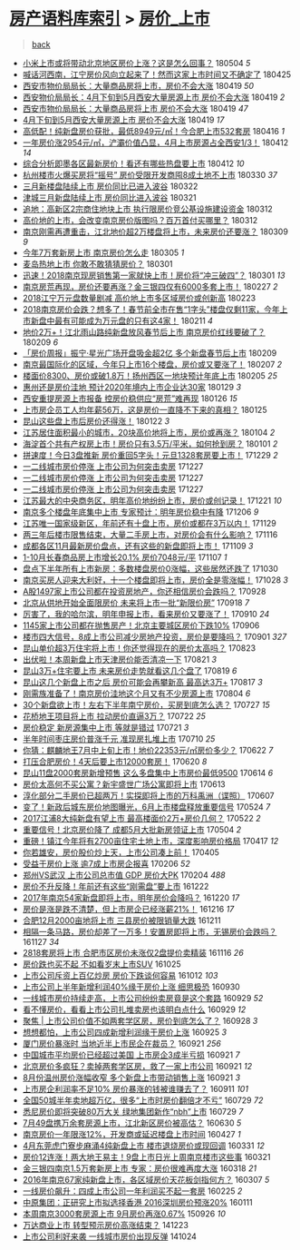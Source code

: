 [房产语料库索引](../../README.md)  > [房价_上市](房价_上市.md)
====
> [back](../README.md)

- [小米上市或将带动北京地区房价上涨？这是怎么回事？](http://jkwz.applinzi.com/ittc/7099252349703029771.html#%E5%B0%8F%E7%B1%B3%E4%B8%8A%E5%B8%82%E6%88%96%E5%B0%86%E5%B8%A6%E5%8A%A8%E5%8C%97%E4%BA%AC%E5%9C%B0%E5%8C%BA%E6%88%BF%E4%BB%B7%E4%B8%8A%E6%B6%A8%EF%BC%9F%E8%BF%99%E6%98%AF%E6%80%8E%E4%B9%88%E5%9B%9E%E4%BA%8B%EF%BC%9F) 180504 *5* 
- [喊话河西南，江宁房价风向立起来了！然而这家上市时间又不确定了](http://jkwz.applinzi.com/ittc/7095824580189094922.html#%E5%96%8A%E8%AF%9D%E6%B2%B3%E8%A5%BF%E5%8D%97%EF%BC%8C%E6%B1%9F%E5%AE%81%E6%88%BF%E4%BB%B7%E9%A3%8E%E5%90%91%E7%AB%8B%E8%B5%B7%E6%9D%A5%E4%BA%86%EF%BC%81%E7%84%B6%E8%80%8C%E8%BF%99%E5%AE%B6%E4%B8%8A%E5%B8%82%E6%97%B6%E9%97%B4%E5%8F%88%E4%B8%8D%E7%A1%AE%E5%AE%9A%E4%BA%86) 180425  
- [西安市物价局局长：大量商品房将上市，房价不会大涨](http://jkwz.applinzi.com/ittc/7093714746543178769.html#%E8%A5%BF%E5%AE%89%E5%B8%82%E7%89%A9%E4%BB%B7%E5%B1%80%E5%B1%80%E9%95%BF%EF%BC%9A%E5%A4%A7%E9%87%8F%E5%95%86%E5%93%81%E6%88%BF%E5%B0%86%E4%B8%8A%E5%B8%82%EF%BC%8C%E6%88%BF%E4%BB%B7%E4%B8%8D%E4%BC%9A%E5%A4%A7%E6%B6%A8) 180419 *50* 
- [西安物价局局长：4月下旬到5月西安大量房源上市 房价不会大涨](http://jkwz.applinzi.com/ittc/7093612383325127696.html#%E8%A5%BF%E5%AE%89%E7%89%A9%E4%BB%B7%E5%B1%80%E5%B1%80%E9%95%BF%EF%BC%9A4%E6%9C%88%E4%B8%8B%E6%97%AC%E5%88%B05%E6%9C%88%E8%A5%BF%E5%AE%89%E5%A4%A7%E9%87%8F%E6%88%BF%E6%BA%90%E4%B8%8A%E5%B8%82+%E6%88%BF%E4%BB%B7%E4%B8%8D%E4%BC%9A%E5%A4%A7%E6%B6%A8) 180419 *2* 
- [西安市物价局局长：大量商品房将上市 房价不会大涨](http://jkwz.applinzi.com/ittc/7093589482286875658.html#%E8%A5%BF%E5%AE%89%E5%B8%82%E7%89%A9%E4%BB%B7%E5%B1%80%E5%B1%80%E9%95%BF%EF%BC%9A%E5%A4%A7%E9%87%8F%E5%95%86%E5%93%81%E6%88%BF%E5%B0%86%E4%B8%8A%E5%B8%82+%E6%88%BF%E4%BB%B7%E4%B8%8D%E4%BC%9A%E5%A4%A7%E6%B6%A8) 180419 *47* 
- [4月下旬到5月西安大量房源上市 房价不会大涨](http://jkwz.applinzi.com/ittc/7093552263094338576.html#4%E6%9C%88%E4%B8%8B%E6%97%AC%E5%88%B05%E6%9C%88%E8%A5%BF%E5%AE%89%E5%A4%A7%E9%87%8F%E6%88%BF%E6%BA%90%E4%B8%8A%E5%B8%82+%E6%88%BF%E4%BB%B7%E4%B8%8D%E4%BC%9A%E5%A4%A7%E6%B6%A8) 180419 *17* 
- [高低配！纯新盘房价获批，最低8949元/㎡！今合肥上市532套房](http://jkwz.applinzi.com/ittc/7092717211372487687.html#%E9%AB%98%E4%BD%8E%E9%85%8D%EF%BC%81%E7%BA%AF%E6%96%B0%E7%9B%98%E6%88%BF%E4%BB%B7%E8%8E%B7%E6%89%B9%EF%BC%8C%E6%9C%80%E4%BD%8E8949%E5%85%83%2F%E3%8E%A1%EF%BC%81%E4%BB%8A%E5%90%88%E8%82%A5%E4%B8%8A%E5%B8%82532%E5%A5%97%E6%88%BF) 180416 *1* 
- [一年房价涨2954元/㎡，浐灞价值凸显，4月上市房源占全西安1/3！](http://jkwz.applinzi.com/ittc/7091133323051271175.html#%E4%B8%80%E5%B9%B4%E6%88%BF%E4%BB%B7%E6%B6%A82954%E5%85%83%2F%E3%8E%A1%EF%BC%8C%E6%B5%90%E7%81%9E%E4%BB%B7%E5%80%BC%E5%87%B8%E6%98%BE%EF%BC%8C4%E6%9C%88%E4%B8%8A%E5%B8%82%E6%88%BF%E6%BA%90%E5%8D%A0%E5%85%A8%E8%A5%BF%E5%AE%891%2F3%EF%BC%81) 180412 *14* 
- [综合分析即墨各区最新房价！看还有哪些热盘要上市](http://jkwz.applinzi.com/ittc/7091003359102501898.html#%E7%BB%BC%E5%90%88%E5%88%86%E6%9E%90%E5%8D%B3%E5%A2%A8%E5%90%84%E5%8C%BA%E6%9C%80%E6%96%B0%E6%88%BF%E4%BB%B7%EF%BC%81%E7%9C%8B%E8%BF%98%E6%9C%89%E5%93%AA%E4%BA%9B%E7%83%AD%E7%9B%98%E8%A6%81%E4%B8%8A%E5%B8%82) 180412 *10* 
- [杭州楼市火爆买房将“摇号” 房价受限开发商囤8成土地不上市](http://jkwz.applinzi.com/ittc/7086345370097681415.html#%E6%9D%AD%E5%B7%9E%E6%A5%BC%E5%B8%82%E7%81%AB%E7%88%86%E4%B9%B0%E6%88%BF%E5%B0%86%E2%80%9C%E6%91%87%E5%8F%B7%E2%80%9D+%E6%88%BF%E4%BB%B7%E5%8F%97%E9%99%90%E5%BC%80%E5%8F%91%E5%95%86%E5%9B%A48%E6%88%90%E5%9C%9F%E5%9C%B0%E4%B8%8D%E4%B8%8A%E5%B8%82) 180330 *37* 
- [三月新楼盘陆续上市 房价同比已进入波谷](http://jkwz.applinzi.com/ittc/7083246457484477456.html#%E4%B8%89%E6%9C%88%E6%96%B0%E6%A5%BC%E7%9B%98%E9%99%86%E7%BB%AD%E4%B8%8A%E5%B8%82+%E6%88%BF%E4%BB%B7%E5%90%8C%E6%AF%94%E5%B7%B2%E8%BF%9B%E5%85%A5%E6%B3%A2%E8%B0%B7) 180322  
- [津城三月新盘陆续上市 房价同比进入波谷](http://jkwz.applinzi.com/ittc/7082965021762257927.html#%E6%B4%A5%E5%9F%8E%E4%B8%89%E6%9C%88%E6%96%B0%E7%9B%98%E9%99%86%E7%BB%AD%E4%B8%8A%E5%B8%82+%E6%88%BF%E4%BB%B7%E5%90%8C%E6%AF%94%E8%BF%9B%E5%85%A5%E6%B3%A2%E8%B0%B7) 180321  
- [追地：高新区2宗商住地块上市 执行限房价竞公基设施建设资金](http://jkwz.applinzi.com/ittc/7079640179638010890.html#%E8%BF%BD%E5%9C%B0%EF%BC%9A%E9%AB%98%E6%96%B0%E5%8C%BA2%E5%AE%97%E5%95%86%E4%BD%8F%E5%9C%B0%E5%9D%97%E4%B8%8A%E5%B8%82+%E6%89%A7%E8%A1%8C%E9%99%90%E6%88%BF%E4%BB%B7%E7%AB%9E%E5%85%AC%E5%9F%BA%E8%AE%BE%E6%96%BD%E5%BB%BA%E8%AE%BE%E8%B5%84%E9%87%91) 180312  
- [高价地的上市，会改变南京房价版图吗？百万首付买哪里？](http://jkwz.applinzi.com/ittc/7079513801722692625.html#%E9%AB%98%E4%BB%B7%E5%9C%B0%E7%9A%84%E4%B8%8A%E5%B8%82%EF%BC%8C%E4%BC%9A%E6%94%B9%E5%8F%98%E5%8D%97%E4%BA%AC%E6%88%BF%E4%BB%B7%E7%89%88%E5%9B%BE%E5%90%97%EF%BC%9F%E7%99%BE%E4%B8%87%E9%A6%96%E4%BB%98%E4%B9%B0%E5%93%AA%E9%87%8C%EF%BC%9F) 180312  
- [南京刚需再遭重击，江北地价超2万楼盘将上市，未来房价还要涨？](http://jkwz.applinzi.com/ittc/7078404796904375302.html#%E5%8D%97%E4%BA%AC%E5%88%9A%E9%9C%80%E5%86%8D%E9%81%AD%E9%87%8D%E5%87%BB%EF%BC%8C%E6%B1%9F%E5%8C%97%E5%9C%B0%E4%BB%B7%E8%B6%852%E4%B8%87%E6%A5%BC%E7%9B%98%E5%B0%86%E4%B8%8A%E5%B8%82%EF%BC%8C%E6%9C%AA%E6%9D%A5%E6%88%BF%E4%BB%B7%E8%BF%98%E8%A6%81%E6%B6%A8%EF%BC%9F) 180309 *9* 
- [今年7万套新房上市 南京房价怎么走](http://jkwz.applinzi.com/ittc/7076934452834206730.html#%E4%BB%8A%E5%B9%B47%E4%B8%87%E5%A5%97%E6%96%B0%E6%88%BF%E4%B8%8A%E5%B8%82+%E5%8D%97%E4%BA%AC%E6%88%BF%E4%BB%B7%E6%80%8E%E4%B9%88%E8%B5%B0) 180305 *1* 
- [麦岛热地上市 你敢不敢猜猜房价？](http://jkwz.applinzi.com/ittc/7075477342111925265.html#%E9%BA%A6%E5%B2%9B%E7%83%AD%E5%9C%B0%E4%B8%8A%E5%B8%82+%E4%BD%A0%E6%95%A2%E4%B8%8D%E6%95%A2%E7%8C%9C%E7%8C%9C%E6%88%BF%E4%BB%B7%EF%BC%9F) 180301  
- [迅速！2018南京现房销售第一家就快上市！房价将“冲三破四”？](http://jkwz.applinzi.com/ittc/7075436171683693575.html#%E8%BF%85%E9%80%9F%EF%BC%812018%E5%8D%97%E4%BA%AC%E7%8E%B0%E6%88%BF%E9%94%80%E5%94%AE%E7%AC%AC%E4%B8%80%E5%AE%B6%E5%B0%B1%E5%BF%AB%E4%B8%8A%E5%B8%82%EF%BC%81%E6%88%BF%E4%BB%B7%E5%B0%86%E2%80%9C%E5%86%B2%E4%B8%89%E7%A0%B4%E5%9B%9B%E2%80%9D%EF%BC%9F) 180301 *13* 
- [南京房荒再现，房价还要再涨？金三银四仅有6000多套上市！](http://jkwz.applinzi.com/ittc/7074816740062397447.html#%E5%8D%97%E4%BA%AC%E6%88%BF%E8%8D%92%E5%86%8D%E7%8E%B0%EF%BC%8C%E6%88%BF%E4%BB%B7%E8%BF%98%E8%A6%81%E5%86%8D%E6%B6%A8%EF%BC%9F%E9%87%91%E4%B8%89%E9%93%B6%E5%9B%9B%E4%BB%85%E6%9C%896000%E5%A4%9A%E5%A5%97%E4%B8%8A%E5%B8%82%EF%BC%81) 180227 *2* 
- [2018江宁万元盘数量剧减 高价地上市多区域房价或创新高](http://jkwz.applinzi.com/ittc/7073314142792713222.html#2018%E6%B1%9F%E5%AE%81%E4%B8%87%E5%85%83%E7%9B%98%E6%95%B0%E9%87%8F%E5%89%A7%E5%87%8F+%E9%AB%98%E4%BB%B7%E5%9C%B0%E4%B8%8A%E5%B8%82%E5%A4%9A%E5%8C%BA%E5%9F%9F%E6%88%BF%E4%BB%B7%E6%88%96%E5%88%9B%E6%96%B0%E9%AB%98) 180223  
- [2018南京房价会跌？想多了！春节前全市在售“1字头”楼盘仅剩11家，今年上市新盘中最有可能成为万元盘的只有这4家！](http://jkwz.applinzi.com/ittc/7068738966990095376.html#2018%E5%8D%97%E4%BA%AC%E6%88%BF%E4%BB%B7%E4%BC%9A%E8%B7%8C%EF%BC%9F%E6%83%B3%E5%A4%9A%E4%BA%86%EF%BC%81%E6%98%A5%E8%8A%82%E5%89%8D%E5%85%A8%E5%B8%82%E5%9C%A8%E5%94%AE%E2%80%9C1%E5%AD%97%E5%A4%B4%E2%80%9D%E6%A5%BC%E7%9B%98%E4%BB%85%E5%89%A911%E5%AE%B6%EF%BC%8C%E4%BB%8A%E5%B9%B4%E4%B8%8A%E5%B8%82%E6%96%B0%E7%9B%98%E4%B8%AD%E6%9C%80%E6%9C%89%E5%8F%AF%E8%83%BD%E6%88%90%E4%B8%BA%E4%B8%87%E5%85%83%E7%9B%98%E7%9A%84%E5%8F%AA%E6%9C%89%E8%BF%994%E5%AE%B6%EF%BC%81) 180211 *4* 
- [地价2万+！江北雨山路纯新盘放风春节后上市 南京房价红线要破了？](http://jkwz.applinzi.com/ittc/7068168171515544593.html#%E5%9C%B0%E4%BB%B72%E4%B8%87%2B%EF%BC%81%E6%B1%9F%E5%8C%97%E9%9B%A8%E5%B1%B1%E8%B7%AF%E7%BA%AF%E6%96%B0%E7%9B%98%E6%94%BE%E9%A3%8E%E6%98%A5%E8%8A%82%E5%90%8E%E4%B8%8A%E5%B8%82+%E5%8D%97%E4%BA%AC%E6%88%BF%E4%BB%B7%E7%BA%A2%E7%BA%BF%E8%A6%81%E7%A0%B4%E4%BA%86%EF%BC%9F) 180209 *6* 
- [「房价周报」振宁·星光广场开盘吸金超2亿 多个新盘春节后上市](http://jkwz.applinzi.com/ittc/7068038381433259018.html#%E3%80%8C%E6%88%BF%E4%BB%B7%E5%91%A8%E6%8A%A5%E3%80%8D%E6%8C%AF%E5%AE%81%C2%B7%E6%98%9F%E5%85%89%E5%B9%BF%E5%9C%BA%E5%BC%80%E7%9B%98%E5%90%B8%E9%87%91%E8%B6%852%E4%BA%BF+%E5%A4%9A%E4%B8%AA%E6%96%B0%E7%9B%98%E6%98%A5%E8%8A%82%E5%90%8E%E4%B8%8A%E5%B8%82) 180209  
- [南京最国际化的区域，今年只上市16个楼盘，房价或又要涨了！](http://jkwz.applinzi.com/ittc/7067295629393265675.html#%E5%8D%97%E4%BA%AC%E6%9C%80%E5%9B%BD%E9%99%85%E5%8C%96%E7%9A%84%E5%8C%BA%E5%9F%9F%EF%BC%8C%E4%BB%8A%E5%B9%B4%E5%8F%AA%E4%B8%8A%E5%B8%8216%E4%B8%AA%E6%A5%BC%E7%9B%98%EF%BC%8C%E6%88%BF%E4%BB%B7%E6%88%96%E5%8F%88%E8%A6%81%E6%B6%A8%E4%BA%86%EF%BC%81) 180207 *2* 
- [楼面价8300、房价或破1.8万！扬州西区一地块预计年底上市](http://jkwz.applinzi.com/ittc/7066624864662586384.html#%E6%A5%BC%E9%9D%A2%E4%BB%B78300%E3%80%81%E6%88%BF%E4%BB%B7%E6%88%96%E7%A0%B41.8%E4%B8%87%EF%BC%81%E6%89%AC%E5%B7%9E%E8%A5%BF%E5%8C%BA%E4%B8%80%E5%9C%B0%E5%9D%97%E9%A2%84%E8%AE%A1%E5%B9%B4%E5%BA%95%E4%B8%8A%E5%B8%82) 180205 *25* 
- [惠州还是房价洼地 预计2020年境内上市企业达30家](http://jkwz.applinzi.com/ittc/7063954481840915462.html#%E6%83%A0%E5%B7%9E%E8%BF%98%E6%98%AF%E6%88%BF%E4%BB%B7%E6%B4%BC%E5%9C%B0+%E9%A2%84%E8%AE%A12020%E5%B9%B4%E5%A2%83%E5%86%85%E4%B8%8A%E5%B8%82%E4%BC%81%E4%B8%9A%E8%BE%BE30%E5%AE%B6) 180129 *3* 
- [西安重提房源上市报备 控房价稳供应“房荒”难再现](http://jkwz.applinzi.com/ittc/7062826502645613584.html#%E8%A5%BF%E5%AE%89%E9%87%8D%E6%8F%90%E6%88%BF%E6%BA%90%E4%B8%8A%E5%B8%82%E6%8A%A5%E5%A4%87+%E6%8E%A7%E6%88%BF%E4%BB%B7%E7%A8%B3%E4%BE%9B%E5%BA%94%E2%80%9C%E6%88%BF%E8%8D%92%E2%80%9D%E9%9A%BE%E5%86%8D%E7%8E%B0) 180126 *15* 
- [上市房企员工人均年薪56万，这是房价一直降不下来的真相？](http://jkwz.applinzi.com/ittc/7062581069839074321.html#%E4%B8%8A%E5%B8%82%E6%88%BF%E4%BC%81%E5%91%98%E5%B7%A5%E4%BA%BA%E5%9D%87%E5%B9%B4%E8%96%AA56%E4%B8%87%EF%BC%8C%E8%BF%99%E6%98%AF%E6%88%BF%E4%BB%B7%E4%B8%80%E7%9B%B4%E9%99%8D%E4%B8%8D%E4%B8%8B%E6%9D%A5%E7%9A%84%E7%9C%9F%E7%9B%B8%EF%BC%9F) 180125  
- [昆山这些盘上市后房价还得涨！](http://jkwz.applinzi.com/ittc/7061440629517583367.html#%E6%98%86%E5%B1%B1%E8%BF%99%E4%BA%9B%E7%9B%98%E4%B8%8A%E5%B8%82%E5%90%8E%E6%88%BF%E4%BB%B7%E8%BF%98%E5%BE%97%E6%B6%A8%EF%BC%81) 180122 *3* 
- [江苏居住面积最小的城市，20块高价地将上市，房价或再涨？](http://jkwz.applinzi.com/ittc/7054721544318616582.html#%E6%B1%9F%E8%8B%8F%E5%B1%85%E4%BD%8F%E9%9D%A2%E7%A7%AF%E6%9C%80%E5%B0%8F%E7%9A%84%E5%9F%8E%E5%B8%82%EF%BC%8C20%E5%9D%97%E9%AB%98%E4%BB%B7%E5%9C%B0%E5%B0%86%E4%B8%8A%E5%B8%82%EF%BC%8C%E6%88%BF%E4%BB%B7%E6%88%96%E5%86%8D%E6%B6%A8%EF%BC%9F) 180104 *2* 
- [海淀首个共有产权房上市！房价只有3.5万/平米，如何抢到房？](http://jkwz.applinzi.com/ittc/7053717432265344017.html#%E6%B5%B7%E6%B7%80%E9%A6%96%E4%B8%AA%E5%85%B1%E6%9C%89%E4%BA%A7%E6%9D%83%E6%88%BF%E4%B8%8A%E5%B8%82%EF%BC%81%E6%88%BF%E4%BB%B7%E5%8F%AA%E6%9C%893.5%E4%B8%87%2F%E5%B9%B3%E7%B1%B3%EF%BC%8C%E5%A6%82%E4%BD%95%E6%8A%A2%E5%88%B0%E6%88%BF%EF%BC%9F) 180101 *2* 
- [拼速度！今日3盘推新 房价重回5字头！元旦1328套房要上市！](http://jkwz.applinzi.com/ittc/7052516004570072081.html#%E6%8B%BC%E9%80%9F%E5%BA%A6%EF%BC%81%E4%BB%8A%E6%97%A53%E7%9B%98%E6%8E%A8%E6%96%B0+%E6%88%BF%E4%BB%B7%E9%87%8D%E5%9B%9E5%E5%AD%97%E5%A4%B4%EF%BC%81%E5%85%83%E6%97%A61328%E5%A5%97%E6%88%BF%E8%A6%81%E4%B8%8A%E5%B8%82%EF%BC%81) 171229 *2* 
- [一二线城市房价停涨 上市公司为何突击卖房](http://jkwz.applinzi.com/ittc/7051694287819899920.html#%E4%B8%80%E4%BA%8C%E7%BA%BF%E5%9F%8E%E5%B8%82%E6%88%BF%E4%BB%B7%E5%81%9C%E6%B6%A8+%E4%B8%8A%E5%B8%82%E5%85%AC%E5%8F%B8%E4%B8%BA%E4%BD%95%E7%AA%81%E5%87%BB%E5%8D%96%E6%88%BF) 171227  
- [一二线城市房价停涨 上市公司为何突击卖房](http://jkwz.applinzi.com/ittc/7051687100884206608.html#%E4%B8%80%E4%BA%8C%E7%BA%BF%E5%9F%8E%E5%B8%82%E6%88%BF%E4%BB%B7%E5%81%9C%E6%B6%A8+%E4%B8%8A%E5%B8%82%E5%85%AC%E5%8F%B8%E4%B8%BA%E4%BD%95%E7%AA%81%E5%87%BB%E5%8D%96%E6%88%BF) 171227  
- [一二线城市房价停涨 上市公司为何突击卖房](http://jkwz.applinzi.com/ittc/7051664157072426000.html#%E4%B8%80%E4%BA%8C%E7%BA%BF%E5%9F%8E%E5%B8%82%E6%88%BF%E4%BB%B7%E5%81%9C%E6%B6%A8+%E4%B8%8A%E5%B8%82%E5%85%AC%E5%8F%B8%E4%B8%BA%E4%BD%95%E7%AA%81%E5%87%BB%E5%8D%96%E6%88%BF) 171227  
- [江苏最大的中央商务区，明年高价地纷纷上市，房价或创记录！](http://jkwz.applinzi.com/ittc/7049550089285010448.html#%E6%B1%9F%E8%8B%8F%E6%9C%80%E5%A4%A7%E7%9A%84%E4%B8%AD%E5%A4%AE%E5%95%86%E5%8A%A1%E5%8C%BA%EF%BC%8C%E6%98%8E%E5%B9%B4%E9%AB%98%E4%BB%B7%E5%9C%B0%E7%BA%B7%E7%BA%B7%E4%B8%8A%E5%B8%82%EF%BC%8C%E6%88%BF%E4%BB%B7%E6%88%96%E5%88%9B%E8%AE%B0%E5%BD%95%EF%BC%81) 171221 *10* 
- [南京多个楼盘年底集中上市 专家预计：明年房价稳中有降](http://jkwz.applinzi.com/ittc/7044000136613594128.html#%E5%8D%97%E4%BA%AC%E5%A4%9A%E4%B8%AA%E6%A5%BC%E7%9B%98%E5%B9%B4%E5%BA%95%E9%9B%86%E4%B8%AD%E4%B8%8A%E5%B8%82+%E4%B8%93%E5%AE%B6%E9%A2%84%E8%AE%A1%EF%BC%9A%E6%98%8E%E5%B9%B4%E6%88%BF%E4%BB%B7%E7%A8%B3%E4%B8%AD%E6%9C%89%E9%99%8D) 171206 *9* 
- [江苏唯一国家级新区，年前还有十盘上市，房价或都在3万以内！](http://jkwz.applinzi.com/ittc/7041321447438418961.html#%E6%B1%9F%E8%8B%8F%E5%94%AF%E4%B8%80%E5%9B%BD%E5%AE%B6%E7%BA%A7%E6%96%B0%E5%8C%BA%EF%BC%8C%E5%B9%B4%E5%89%8D%E8%BF%98%E6%9C%89%E5%8D%81%E7%9B%98%E4%B8%8A%E5%B8%82%EF%BC%8C%E6%88%BF%E4%BB%B7%E6%88%96%E9%83%BD%E5%9C%A83%E4%B8%87%E4%BB%A5%E5%86%85%EF%BC%81) 171129  
- [两三年后楼市限售结束，大量二手房上市，对房价会有什么影响？](http://jkwz.applinzi.com/ittc/7036619326583473168.html#%E4%B8%A4%E4%B8%89%E5%B9%B4%E5%90%8E%E6%A5%BC%E5%B8%82%E9%99%90%E5%94%AE%E7%BB%93%E6%9D%9F%EF%BC%8C%E5%A4%A7%E9%87%8F%E4%BA%8C%E6%89%8B%E6%88%BF%E4%B8%8A%E5%B8%82%EF%BC%8C%E5%AF%B9%E6%88%BF%E4%BB%B7%E4%BC%9A%E6%9C%89%E4%BB%80%E4%B9%88%E5%BD%B1%E5%93%8D%EF%BC%9F) 171116  
- [成都各区11月最新房价盘点，还有这些的新盘即将上市！](http://jkwz.applinzi.com/ittc/7033957381782897680.html#%E6%88%90%E9%83%BD%E5%90%84%E5%8C%BA11%E6%9C%88%E6%9C%80%E6%96%B0%E6%88%BF%E4%BB%B7%E7%9B%98%E7%82%B9%EF%BC%8C%E8%BF%98%E6%9C%89%E8%BF%99%E4%BA%9B%E7%9A%84%E6%96%B0%E7%9B%98%E5%8D%B3%E5%B0%86%E4%B8%8A%E5%B8%82%EF%BC%81) 171109 *3* 
- [1-10月长春商品房上市增长20.1% 房价7048元/平](http://jkwz.applinzi.com/ittc/7033158824146502672.html#1-10%E6%9C%88%E9%95%BF%E6%98%A5%E5%95%86%E5%93%81%E6%88%BF%E4%B8%8A%E5%B8%82%E5%A2%9E%E9%95%BF20.1%25+%E6%88%BF%E4%BB%B77048%E5%85%83%2F%E5%B9%B3) 171107 *1* 
- [盘点下半年所有上市新房：多数楼盘房价0涨幅，这些居然还跌了](http://jkwz.applinzi.com/ittc/7030199088249832465.html#%E7%9B%98%E7%82%B9%E4%B8%8B%E5%8D%8A%E5%B9%B4%E6%89%80%E6%9C%89%E4%B8%8A%E5%B8%82%E6%96%B0%E6%88%BF%EF%BC%9A%E5%A4%9A%E6%95%B0%E6%A5%BC%E7%9B%98%E6%88%BF%E4%BB%B70%E6%B6%A8%E5%B9%85%EF%BC%8C%E8%BF%99%E4%BA%9B%E5%B1%85%E7%84%B6%E8%BF%98%E8%B7%8C%E4%BA%86) 171030  
- [南京买房人迎来大利好，十一个楼盘即将上市，房价全是零涨幅！](http://jkwz.applinzi.com/ittc/7029179431921386513.html#%E5%8D%97%E4%BA%AC%E4%B9%B0%E6%88%BF%E4%BA%BA%E8%BF%8E%E6%9D%A5%E5%A4%A7%E5%88%A9%E5%A5%BD%EF%BC%8C%E5%8D%81%E4%B8%80%E4%B8%AA%E6%A5%BC%E7%9B%98%E5%8D%B3%E5%B0%86%E4%B8%8A%E5%B8%82%EF%BC%8C%E6%88%BF%E4%BB%B7%E5%85%A8%E6%98%AF%E9%9B%B6%E6%B6%A8%E5%B9%85%EF%BC%81) 171028 *3* 
- [A股1497家上市公司都在投资房地产，你还相信房价会跌吗？](http://jkwz.applinzi.com/ittc/7018437929188459536.html#A%E8%82%A11497%E5%AE%B6%E4%B8%8A%E5%B8%82%E5%85%AC%E5%8F%B8%E9%83%BD%E5%9C%A8%E6%8A%95%E8%B5%84%E6%88%BF%E5%9C%B0%E4%BA%A7%EF%BC%8C%E4%BD%A0%E8%BF%98%E7%9B%B8%E4%BF%A1%E6%88%BF%E4%BB%B7%E4%BC%9A%E8%B7%8C%E5%90%97%EF%BC%9F) 170928  
- [北京从供地开始全面限房价 未来将上市一批“新限价房”](http://jkwz.applinzi.com/ittc/7014704561053500433.html#%E5%8C%97%E4%BA%AC%E4%BB%8E%E4%BE%9B%E5%9C%B0%E5%BC%80%E5%A7%8B%E5%85%A8%E9%9D%A2%E9%99%90%E6%88%BF%E4%BB%B7+%E6%9C%AA%E6%9D%A5%E5%B0%86%E4%B8%8A%E5%B8%82%E4%B8%80%E6%89%B9%E2%80%9C%E6%96%B0%E9%99%90%E4%BB%B7%E6%88%BF%E2%80%9D) 170918 *7* 
- [厉害了，我的哈尔滨，明年申报上市，看来房价又要涨了！](http://jkwz.applinzi.com/ittc/7011812564298892305.html#%E5%8E%89%E5%AE%B3%E4%BA%86%EF%BC%8C%E6%88%91%E7%9A%84%E5%93%88%E5%B0%94%E6%BB%A8%EF%BC%8C%E6%98%8E%E5%B9%B4%E7%94%B3%E6%8A%A5%E4%B8%8A%E5%B8%82%EF%BC%8C%E7%9C%8B%E6%9D%A5%E6%88%BF%E4%BB%B7%E5%8F%88%E8%A6%81%E6%B6%A8%E4%BA%86%EF%BC%81) 170910 *24* 
- [1145家上市公司都在抛售房产！北京主要城区房价下跌10%](http://jkwz.applinzi.com/ittc/7010130718678844432.html#1145%E5%AE%B6%E4%B8%8A%E5%B8%82%E5%85%AC%E5%8F%B8%E9%83%BD%E5%9C%A8%E6%8A%9B%E5%94%AE%E6%88%BF%E4%BA%A7%EF%BC%81%E5%8C%97%E4%BA%AC%E4%B8%BB%E8%A6%81%E5%9F%8E%E5%8C%BA%E6%88%BF%E4%BB%B7%E4%B8%8B%E8%B7%8C10%25) 170906  
- [楼市四大信号，8成上市公司减少房地产投资，房价是要降吗？](http://jkwz.applinzi.com/ittc/7008394269059187728.html#%E6%A5%BC%E5%B8%82%E5%9B%9B%E5%A4%A7%E4%BF%A1%E5%8F%B7%EF%BC%8C8%E6%88%90%E4%B8%8A%E5%B8%82%E5%85%AC%E5%8F%B8%E5%87%8F%E5%B0%91%E6%88%BF%E5%9C%B0%E4%BA%A7%E6%8A%95%E8%B5%84%EF%BC%8C%E6%88%BF%E4%BB%B7%E6%98%AF%E8%A6%81%E9%99%8D%E5%90%97%EF%BC%9F) 170901 *327* 
- [昆山单价超3万住宅将上市！你还觉得现在的房价太高吗？](http://jkwz.applinzi.com/ittc/7005130442993566736.html#%E6%98%86%E5%B1%B1%E5%8D%95%E4%BB%B7%E8%B6%853%E4%B8%87%E4%BD%8F%E5%AE%85%E5%B0%86%E4%B8%8A%E5%B8%82%EF%BC%81%E4%BD%A0%E8%BF%98%E8%A7%89%E5%BE%97%E7%8E%B0%E5%9C%A8%E7%9A%84%E6%88%BF%E4%BB%B7%E5%A4%AA%E9%AB%98%E5%90%97%EF%BC%9F) 170823  
- [出伏啦！本周新盘上市天津房价能否清凉一下](http://jkwz.applinzi.com/ittc/7004185326090978321.html#%E5%87%BA%E4%BC%8F%E5%95%A6%EF%BC%81%E6%9C%AC%E5%91%A8%E6%96%B0%E7%9B%98%E4%B8%8A%E5%B8%82%E5%A4%A9%E6%B4%A5%E6%88%BF%E4%BB%B7%E8%83%BD%E5%90%A6%E6%B8%85%E5%87%89%E4%B8%80%E4%B8%8B) 170821 *3* 
- [昆山3万+住宅要上市 未来房价走势就看这几个盘了](http://jkwz.applinzi.com/ittc/7003406901935866896.html#%E6%98%86%E5%B1%B13%E4%B8%87%2B%E4%BD%8F%E5%AE%85%E8%A6%81%E4%B8%8A%E5%B8%82+%E6%9C%AA%E6%9D%A5%E6%88%BF%E4%BB%B7%E8%B5%B0%E5%8A%BF%E5%B0%B1%E7%9C%8B%E8%BF%99%E5%87%A0%E4%B8%AA%E7%9B%98%E4%BA%86) 170819 *6* 
- [昆山这几个新盘上市之后 房价可能会再攀新高 最高达3万+](http://jkwz.applinzi.com/ittc/7002062468887872529.html#%E6%98%86%E5%B1%B1%E8%BF%99%E5%87%A0%E4%B8%AA%E6%96%B0%E7%9B%98%E4%B8%8A%E5%B8%82%E4%B9%8B%E5%90%8E+%E6%88%BF%E4%BB%B7%E5%8F%AF%E8%83%BD%E4%BC%9A%E5%86%8D%E6%94%80%E6%96%B0%E9%AB%98+%E6%9C%80%E9%AB%98%E8%BE%BE3%E4%B8%87%2B) 170817 *3* 
- [刚需族准备了！南京房价洼地这个月又有不少房源上市](http://jkwz.applinzi.com/ittc/6998019891549176848.html#%E5%88%9A%E9%9C%80%E6%97%8F%E5%87%86%E5%A4%87%E4%BA%86%EF%BC%81%E5%8D%97%E4%BA%AC%E6%88%BF%E4%BB%B7%E6%B4%BC%E5%9C%B0%E8%BF%99%E4%B8%AA%E6%9C%88%E5%8F%88%E6%9C%89%E4%B8%8D%E5%B0%91%E6%88%BF%E6%BA%90%E4%B8%8A%E5%B8%82) 170804 *6* 
- [30个新盘欲上市！左右下半年南宁房价，买房到底怎么选？](http://jkwz.applinzi.com/ittc/6994932805250057233.html#30%E4%B8%AA%E6%96%B0%E7%9B%98%E6%AC%B2%E4%B8%8A%E5%B8%82%EF%BC%81%E5%B7%A6%E5%8F%B3%E4%B8%8B%E5%8D%8A%E5%B9%B4%E5%8D%97%E5%AE%81%E6%88%BF%E4%BB%B7%EF%BC%8C%E4%B9%B0%E6%88%BF%E5%88%B0%E5%BA%95%E6%80%8E%E4%B9%88%E9%80%89%EF%BC%9F) 170727 *15* 
- [花桥地王项目将上市 拉动房价直逼3万？](http://jkwz.applinzi.com/ittc/6993243750888113168.html#%E8%8A%B1%E6%A1%A5%E5%9C%B0%E7%8E%8B%E9%A1%B9%E7%9B%AE%E5%B0%86%E4%B8%8A%E5%B8%82+%E6%8B%89%E5%8A%A8%E6%88%BF%E4%BB%B7%E7%9B%B4%E9%80%BC3%E4%B8%87%EF%BC%9F) 170722 *25* 
- [房价稳定 新房源集中上市 等就是错过](http://jkwz.applinzi.com/ittc/6992664636548449297.html#%E6%88%BF%E4%BB%B7%E7%A8%B3%E5%AE%9A+%E6%96%B0%E6%88%BF%E6%BA%90%E9%9B%86%E4%B8%AD%E4%B8%8A%E5%B8%82+%E7%AD%89%E5%B0%B1%E6%98%AF%E9%94%99%E8%BF%87) 170721 *3* 
- [半年时间枣庄房价普涨千元 准现房扎堆上市](http://jkwz.applinzi.com/ittc/6988623995984151556.html#%E5%8D%8A%E5%B9%B4%E6%97%B6%E9%97%B4%E6%9E%A3%E5%BA%84%E6%88%BF%E4%BB%B7%E6%99%AE%E6%B6%A8%E5%8D%83%E5%85%83+%E5%87%86%E7%8E%B0%E6%88%BF%E6%89%8E%E5%A0%86%E4%B8%8A%E5%B8%82) 170710 *25* 
- [你猜：麒麟地王7月中上旬上市！地价22353元/㎡房价多少？](http://jkwz.applinzi.com/ittc/6982022993956832261.html#%E4%BD%A0%E7%8C%9C%EF%BC%9A%E9%BA%92%E9%BA%9F%E5%9C%B0%E7%8E%8B7%E6%9C%88%E4%B8%AD%E4%B8%8A%E6%97%AC%E4%B8%8A%E5%B8%82%EF%BC%81%E5%9C%B0%E4%BB%B722353%E5%85%83%2F%E3%8E%A1%E6%88%BF%E4%BB%B7%E5%A4%9A%E5%B0%91%EF%BC%9F) 170622 *7* 
- [打压合肥房价！4天后要上市12000套房！](http://jkwz.applinzi.com/ittc/6981267426283881476.html#%E6%89%93%E5%8E%8B%E5%90%88%E8%82%A5%E6%88%BF%E4%BB%B7%EF%BC%814%E5%A4%A9%E5%90%8E%E8%A6%81%E4%B8%8A%E5%B8%8212000%E5%A5%97%E6%88%BF%EF%BC%81) 170620 *8* 
- [昆山11盘2000套房新增预售 这么多盘集中上市房价最低9500](http://jkwz.applinzi.com/ittc/6978920761870779396.html#%E6%98%86%E5%B1%B111%E7%9B%982000%E5%A5%97%E6%88%BF%E6%96%B0%E5%A2%9E%E9%A2%84%E5%94%AE+%E8%BF%99%E4%B9%88%E5%A4%9A%E7%9B%98%E9%9B%86%E4%B8%AD%E4%B8%8A%E5%B8%82%E6%88%BF%E4%BB%B7%E6%9C%80%E4%BD%8E9500) 170614 *6* 
- [房价太高何不买公寓？新宇盛世广场公寓即将上市](http://jkwz.applinzi.com/ittc/6978659667105285124.html#%E6%88%BF%E4%BB%B7%E5%A4%AA%E9%AB%98%E4%BD%95%E4%B8%8D%E4%B9%B0%E5%85%AC%E5%AF%93%EF%BC%9F%E6%96%B0%E5%AE%87%E7%9B%9B%E4%B8%96%E5%B9%BF%E5%9C%BA%E5%85%AC%E5%AF%93%E5%8D%B3%E5%B0%86%E4%B8%8A%E5%B8%82) 170613  
- [淳化部分二手房价已超两万！实探即将上市的万科禹洲（谍照）](http://jkwz.applinzi.com/ittc/6976356144011281413.html#%E6%B7%B3%E5%8C%96%E9%83%A8%E5%88%86%E4%BA%8C%E6%89%8B%E6%88%BF%E4%BB%B7%E5%B7%B2%E8%B6%85%E4%B8%A4%E4%B8%87%EF%BC%81%E5%AE%9E%E6%8E%A2%E5%8D%B3%E5%B0%86%E4%B8%8A%E5%B8%82%E7%9A%84%E4%B8%87%E7%A7%91%E7%A6%B9%E6%B4%B2%EF%BC%88%E8%B0%8D%E7%85%A7%EF%BC%89) 170607  
- [变了！新政后城东房价地图曝光，6月上市楼盘释放重要信号](http://jkwz.applinzi.com/ittc/6971154310288114692.html#%E5%8F%98%E4%BA%86%EF%BC%81%E6%96%B0%E6%94%BF%E5%90%8E%E5%9F%8E%E4%B8%9C%E6%88%BF%E4%BB%B7%E5%9C%B0%E5%9B%BE%E6%9B%9D%E5%85%89%EF%BC%8C6%E6%9C%88%E4%B8%8A%E5%B8%82%E6%A5%BC%E7%9B%98%E9%87%8A%E6%94%BE%E9%87%8D%E8%A6%81%E4%BF%A1%E5%8F%B7) 170524 *7* 
- [2017江浦8大纯新盘有望上市 最高楼面价2万+房价几何？](http://jkwz.applinzi.com/ittc/6970457924840195076.html#2017%E6%B1%9F%E6%B5%A68%E5%A4%A7%E7%BA%AF%E6%96%B0%E7%9B%98%E6%9C%89%E6%9C%9B%E4%B8%8A%E5%B8%82+%E6%9C%80%E9%AB%98%E6%A5%BC%E9%9D%A2%E4%BB%B72%E4%B8%87%2B%E6%88%BF%E4%BB%B7%E5%87%A0%E4%BD%95%EF%BC%9F) 170522 *2* 
- [重要信号！北京房价降了 成都5月大批新房领证上市](http://jkwz.applinzi.com/ittc/6963754627068593157.html#%E9%87%8D%E8%A6%81%E4%BF%A1%E5%8F%B7%EF%BC%81%E5%8C%97%E4%BA%AC%E6%88%BF%E4%BB%B7%E9%99%8D%E4%BA%86+%E6%88%90%E9%83%BD5%E6%9C%88%E5%A4%A7%E6%89%B9%E6%96%B0%E6%88%BF%E9%A2%86%E8%AF%81%E4%B8%8A%E5%B8%82) 170504 *2* 
- [重磅！镇江今年将有2700亩住宅土地上市，深度影响房价格局](http://jkwz.applinzi.com/ittc/6957432229490852868.html#%E9%87%8D%E7%A3%85%EF%BC%81%E9%95%87%E6%B1%9F%E4%BB%8A%E5%B9%B4%E5%B0%86%E6%9C%892700%E4%BA%A9%E4%BD%8F%E5%AE%85%E5%9C%9F%E5%9C%B0%E4%B8%8A%E5%B8%82%EF%BC%8C%E6%B7%B1%E5%BA%A6%E5%BD%B1%E5%93%8D%E6%88%BF%E4%BB%B7%E6%A0%BC%E5%B1%80) 170417 *12* 
- [你若雄安，房价股价炒上天，上市公司凑上前！](http://jkwz.applinzi.com/ittc/6953159034185188357.html#%E4%BD%A0%E8%8B%A5%E9%9B%84%E5%AE%89%EF%BC%8C%E6%88%BF%E4%BB%B7%E8%82%A1%E4%BB%B7%E7%82%92%E4%B8%8A%E5%A4%A9%EF%BC%8C%E4%B8%8A%E5%B8%82%E5%85%AC%E5%8F%B8%E5%87%91%E4%B8%8A%E5%89%8D%EF%BC%81) 170405  
- [受益于房价上涨 逾7成上市房企报喜](http://jkwz.applinzi.com/ittc/6931325598592140293.html#%E5%8F%97%E7%9B%8A%E4%BA%8E%E6%88%BF%E4%BB%B7%E4%B8%8A%E6%B6%A8+%E9%80%BE7%E6%88%90%E4%B8%8A%E5%B8%82%E6%88%BF%E4%BC%81%E6%8A%A5%E5%96%9C) 170206 *52* 
- [郑州VS武汉 上市公司总市值 GDP 房价大PK](http://jkwz.applinzi.com/ittc/6930732149237089284.html#%E9%83%91%E5%B7%9EVS%E6%AD%A6%E6%B1%89+%E4%B8%8A%E5%B8%82%E5%85%AC%E5%8F%B8%E6%80%BB%E5%B8%82%E5%80%BC+GDP+%E6%88%BF%E4%BB%B7%E5%A4%A7PK) 170204 *488* 
- [房价不升反降！年前还有这些“刚需盘”要上市](http://jkwz.applinzi.com/ittc/6914504435777930244.html#%E6%88%BF%E4%BB%B7%E4%B8%8D%E5%8D%87%E5%8F%8D%E9%99%8D%EF%BC%81%E5%B9%B4%E5%89%8D%E8%BF%98%E6%9C%89%E8%BF%99%E4%BA%9B%E2%80%9C%E5%88%9A%E9%9C%80%E7%9B%98%E2%80%9D%E8%A6%81%E4%B8%8A%E5%B8%82) 161222  
- [2017年南京54家新盘即将上市，明年房价会降吗？](http://jkwz.applinzi.com/ittc/6913757641041265669.html#2017%E5%B9%B4%E5%8D%97%E4%BA%AC54%E5%AE%B6%E6%96%B0%E7%9B%98%E5%8D%B3%E5%B0%86%E4%B8%8A%E5%B8%82%EF%BC%8C%E6%98%8E%E5%B9%B4%E6%88%BF%E4%BB%B7%E4%BC%9A%E9%99%8D%E5%90%97%EF%BC%9F) 161220 *17* 
- [房价是涨是跌不清楚，但上市房企已经涨薪21%！](http://jkwz.applinzi.com/ittc/6912168712596882437.html#%E6%88%BF%E4%BB%B7%E6%98%AF%E6%B6%A8%E6%98%AF%E8%B7%8C%E4%B8%8D%E6%B8%85%E6%A5%9A%EF%BC%8C%E4%BD%86%E4%B8%8A%E5%B8%82%E6%88%BF%E4%BC%81%E5%B7%B2%E7%BB%8F%E6%B6%A8%E8%96%AA21%25%EF%BC%81) 161216 *17* 
- [合肥12月2000亩地将上市 三县房价被限销量大跌](http://jkwz.applinzi.com/ittc/6910390168766120965.html#%E5%90%88%E8%82%A512%E6%9C%882000%E4%BA%A9%E5%9C%B0%E5%B0%86%E4%B8%8A%E5%B8%82+%E4%B8%89%E5%8E%BF%E6%88%BF%E4%BB%B7%E8%A2%AB%E9%99%90%E9%94%80%E9%87%8F%E5%A4%A7%E8%B7%8C) 161211  
- [相隔一条马路，房价却差了一万多！安置房即将上市，无锡房价会跌吗？](http://jkwz.applinzi.com/ittc/6905224239027586053.html#%E7%9B%B8%E9%9A%94%E4%B8%80%E6%9D%A1%E9%A9%AC%E8%B7%AF%EF%BC%8C%E6%88%BF%E4%BB%B7%E5%8D%B4%E5%B7%AE%E4%BA%86%E4%B8%80%E4%B8%87%E5%A4%9A%EF%BC%81%E5%AE%89%E7%BD%AE%E6%88%BF%E5%8D%B3%E5%B0%86%E4%B8%8A%E5%B8%82%EF%BC%8C%E6%97%A0%E9%94%A1%E6%88%BF%E4%BB%B7%E4%BC%9A%E8%B7%8C%E5%90%97%EF%BC%9F) 161127 *34* 
- [2818套房将上市 合肥市区房价未涨仅2盘提价卖精装](http://jkwz.applinzi.com/ittc/6901019128453661700.html#2818%E5%A5%97%E6%88%BF%E5%B0%86%E4%B8%8A%E5%B8%82+%E5%90%88%E8%82%A5%E5%B8%82%E5%8C%BA%E6%88%BF%E4%BB%B7%E6%9C%AA%E6%B6%A8%E4%BB%852%E7%9B%98%E6%8F%90%E4%BB%B7%E5%8D%96%E7%B2%BE%E8%A3%85) 161116 *26* 
- [房价跌也买不起 不如看岁末上市SUV](http://jkwz.applinzi.com/ittc/6892873401932186628.html#%E6%88%BF%E4%BB%B7%E8%B7%8C%E4%B9%9F%E4%B9%B0%E4%B8%8D%E8%B5%B7+%E4%B8%8D%E5%A6%82%E7%9C%8B%E5%B2%81%E6%9C%AB%E4%B8%8A%E5%B8%82SUV) 161025  
- [上市公司斥资上百亿炒房 房价下跌谈何容易](http://jkwz.applinzi.com/ittc/6888107688768046084.html#%E4%B8%8A%E5%B8%82%E5%85%AC%E5%8F%B8%E6%96%A5%E8%B5%84%E4%B8%8A%E7%99%BE%E4%BA%BF%E7%82%92%E6%88%BF+%E6%88%BF%E4%BB%B7%E4%B8%8B%E8%B7%8C%E8%B0%88%E4%BD%95%E5%AE%B9%E6%98%93) 161012 *103* 
- [上市公司上半年新增利润40%缘于房价上涨 细思极恐](http://jkwz.applinzi.com/ittc/6883608651662623749.html#%E4%B8%8A%E5%B8%82%E5%85%AC%E5%8F%B8%E4%B8%8A%E5%8D%8A%E5%B9%B4%E6%96%B0%E5%A2%9E%E5%88%A9%E6%B6%A640%25%E7%BC%98%E4%BA%8E%E6%88%BF%E4%BB%B7%E4%B8%8A%E6%B6%A8+%E7%BB%86%E6%80%9D%E6%9E%81%E6%81%90) 160930  
- [一线城市房价持续走高，上市公司纷纷卖房竟是这个套路](http://jkwz.applinzi.com/ittc/6883379220532691972.html#%E4%B8%80%E7%BA%BF%E5%9F%8E%E5%B8%82%E6%88%BF%E4%BB%B7%E6%8C%81%E7%BB%AD%E8%B5%B0%E9%AB%98%EF%BC%8C%E4%B8%8A%E5%B8%82%E5%85%AC%E5%8F%B8%E7%BA%B7%E7%BA%B7%E5%8D%96%E6%88%BF%E7%AB%9F%E6%98%AF%E8%BF%99%E4%B8%AA%E5%A5%97%E8%B7%AF) 160929 *52* 
- [看不懂房价，看看上市公司扎堆卖房也该明白点什么](http://jkwz.applinzi.com/ittc/6883206724676224004.html#%E7%9C%8B%E4%B8%8D%E6%87%82%E6%88%BF%E4%BB%B7%EF%BC%8C%E7%9C%8B%E7%9C%8B%E4%B8%8A%E5%B8%82%E5%85%AC%E5%8F%B8%E6%89%8E%E5%A0%86%E5%8D%96%E6%88%BF%E4%B9%9F%E8%AF%A5%E6%98%8E%E7%99%BD%E7%82%B9%E4%BB%80%E4%B9%88) 160929 *12* 
- [聚焦 | 上市公司价值不如两套学区房，房价到底怎么了？](http://jkwz.applinzi.com/ittc/6882968509809689605.html#%E8%81%9A%E7%84%A6+%7C+%E4%B8%8A%E5%B8%82%E5%85%AC%E5%8F%B8%E4%BB%B7%E5%80%BC%E4%B8%8D%E5%A6%82%E4%B8%A4%E5%A5%97%E5%AD%A6%E5%8C%BA%E6%88%BF%EF%BC%8C%E6%88%BF%E4%BB%B7%E5%88%B0%E5%BA%95%E6%80%8E%E4%B9%88%E4%BA%86%EF%BC%9F) 160928 *3* 
- [想想都怕，上市公司四成新增利润缘于房价上涨](http://jkwz.applinzi.com/ittc/6881907092817970181.html#%E6%83%B3%E6%83%B3%E9%83%BD%E6%80%95%EF%BC%8C%E4%B8%8A%E5%B8%82%E5%85%AC%E5%8F%B8%E5%9B%9B%E6%88%90%E6%96%B0%E5%A2%9E%E5%88%A9%E6%B6%A6%E7%BC%98%E4%BA%8E%E6%88%BF%E4%BB%B7%E4%B8%8A%E6%B6%A8) 160925 *3* 
- [厦门房价暴涨时 当地近半上市民企在裁员？](http://jkwz.applinzi.com/ittc/6880457361646420997.html#%E5%8E%A6%E9%97%A8%E6%88%BF%E4%BB%B7%E6%9A%B4%E6%B6%A8%E6%97%B6+%E5%BD%93%E5%9C%B0%E8%BF%91%E5%8D%8A%E4%B8%8A%E5%B8%82%E6%B0%91%E4%BC%81%E5%9C%A8%E8%A3%81%E5%91%98%EF%BC%9F) 160921 *256* 
- [中国城市平均房价已经超过美国 上市房企3成半亏损](http://jkwz.applinzi.com/ittc/6880373884544615429.html#%E4%B8%AD%E5%9B%BD%E5%9F%8E%E5%B8%82%E5%B9%B3%E5%9D%87%E6%88%BF%E4%BB%B7%E5%B7%B2%E7%BB%8F%E8%B6%85%E8%BF%87%E7%BE%8E%E5%9B%BD+%E4%B8%8A%E5%B8%82%E6%88%BF%E4%BC%813%E6%88%90%E5%8D%8A%E4%BA%8F%E6%8D%9F) 160921 *7* 
- [北京房价多疯狂？卖掉两套学区房，救了一家上市公司](http://jkwz.applinzi.com/ittc/6880366135949657093.html#%E5%8C%97%E4%BA%AC%E6%88%BF%E4%BB%B7%E5%A4%9A%E7%96%AF%E7%8B%82%EF%BC%9F%E5%8D%96%E6%8E%89%E4%B8%A4%E5%A5%97%E5%AD%A6%E5%8C%BA%E6%88%BF%EF%BC%8C%E6%95%91%E4%BA%86%E4%B8%80%E5%AE%B6%E4%B8%8A%E5%B8%82%E5%85%AC%E5%8F%B8) 160921 *12* 
- [8月份温州房价涨幅收窄 多个新盘上市带动销售上涨](http://jkwz.applinzi.com/ittc/6880221204723532805.html#8%E6%9C%88%E4%BB%BD%E6%B8%A9%E5%B7%9E%E6%88%BF%E4%BB%B7%E6%B6%A8%E5%B9%85%E6%94%B6%E7%AA%84+%E5%A4%9A%E4%B8%AA%E6%96%B0%E7%9B%98%E4%B8%8A%E5%B8%82%E5%B8%A6%E5%8A%A8%E9%94%80%E5%94%AE%E4%B8%8A%E6%B6%A8) 160921 *3* 
- [上市房企利润率不足10% 房价暴涨的钱被谁赚去了？](http://jkwz.applinzi.com/ittc/6876732271117206532.html#%E4%B8%8A%E5%B8%82%E6%88%BF%E4%BC%81%E5%88%A9%E6%B6%A6%E7%8E%87%E4%B8%8D%E8%B6%B310%25+%E6%88%BF%E4%BB%B7%E6%9A%B4%E6%B6%A8%E7%9A%84%E9%92%B1%E8%A2%AB%E8%B0%81%E8%B5%9A%E5%8E%BB%E4%BA%86%EF%BC%9F) 160911 *101* 
- [全国50城半年卖地超万亿，很多“上市时房价翻倍才不亏”](http://jkwz.applinzi.com/ittc/6860336733899719684.html#%E5%85%A8%E5%9B%BD50%E5%9F%8E%E5%8D%8A%E5%B9%B4%E5%8D%96%E5%9C%B0%E8%B6%85%E4%B8%87%E4%BA%BF%EF%BC%8C%E5%BE%88%E5%A4%9A%E2%80%9C%E4%B8%8A%E5%B8%82%E6%97%B6%E6%88%BF%E4%BB%B7%E7%BF%BB%E5%80%8D%E6%89%8D%E4%B8%8D%E4%BA%8F%E2%80%9D) 160729 *72* 
- [悉尼房价即将突破80万大关 绿地集团新作“nbh”上市](http://jkwz.applinzi.com/ittc/6860229307062027269.html#%E6%82%89%E5%B0%BC%E6%88%BF%E4%BB%B7%E5%8D%B3%E5%B0%86%E7%AA%81%E7%A0%B480%E4%B8%87%E5%A4%A7%E5%85%B3+%E7%BB%BF%E5%9C%B0%E9%9B%86%E5%9B%A2%E6%96%B0%E4%BD%9C%E2%80%9Cnbh%E2%80%9D%E4%B8%8A%E5%B8%82) 160729 *7* 
- [7月49盘携万余套房源上市，江北新区房价被高估？](http://jkwz.applinzi.com/ittc/6849552844151325701.html#7%E6%9C%8849%E7%9B%98%E6%90%BA%E4%B8%87%E4%BD%99%E5%A5%97%E6%88%BF%E6%BA%90%E4%B8%8A%E5%B8%82%EF%BC%8C%E6%B1%9F%E5%8C%97%E6%96%B0%E5%8C%BA%E6%88%BF%E4%BB%B7%E8%A2%AB%E9%AB%98%E4%BC%B0%EF%BC%9F) 160630 *5* 
- [南京房价一年限涨12%，开发商或延迟楼盘上市时间](http://jkwz.applinzi.com/ittc/6825517608497316868.html#%E5%8D%97%E4%BA%AC%E6%88%BF%E4%BB%B7%E4%B8%80%E5%B9%B4%E9%99%90%E6%B6%A812%25%EF%BC%8C%E5%BC%80%E5%8F%91%E5%95%86%E6%88%96%E5%BB%B6%E8%BF%9F%E6%A5%BC%E7%9B%98%E4%B8%8A%E5%B8%82%E6%97%B6%E9%97%B4) 160427 *1* 
- [4月东莞虎门寮步麻涌4纯新盘上市 楼市退烧房价或现回调](http://jkwz.applinzi.com/ittc/6815751505751573509.html#4%E6%9C%88%E4%B8%9C%E8%8E%9E%E8%99%8E%E9%97%A8%E5%AF%AE%E6%AD%A5%E9%BA%BB%E6%B6%8C4%E7%BA%AF%E6%96%B0%E7%9B%98%E4%B8%8A%E5%B8%82+%E6%A5%BC%E5%B8%82%E9%80%80%E7%83%A7%E6%88%BF%E4%BB%B7%E6%88%96%E7%8E%B0%E5%9B%9E%E8%B0%83) 160331 *12* 
- [房价12连涨！两大地王易主！9盘上市日光上周南京楼市这些事](http://jkwz.applinzi.com/ittc/6812080397147964420.html#%E6%88%BF%E4%BB%B712%E8%BF%9E%E6%B6%A8%EF%BC%81%E4%B8%A4%E5%A4%A7%E5%9C%B0%E7%8E%8B%E6%98%93%E4%B8%BB%EF%BC%819%E7%9B%98%E4%B8%8A%E5%B8%82%E6%97%A5%E5%85%89%E4%B8%8A%E5%91%A8%E5%8D%97%E4%BA%AC%E6%A5%BC%E5%B8%82%E8%BF%99%E4%BA%9B%E4%BA%8B) 160321  
- [金三银四南京1.5万套新房上市 专家：房价很难再度大涨](http://jkwz.applinzi.com/ittc/6810816099008381957.html#%E9%87%91%E4%B8%89%E9%93%B6%E5%9B%9B%E5%8D%97%E4%BA%AC1.5%E4%B8%87%E5%A5%97%E6%96%B0%E6%88%BF%E4%B8%8A%E5%B8%82+%E4%B8%93%E5%AE%B6%EF%BC%9A%E6%88%BF%E4%BB%B7%E5%BE%88%E9%9A%BE%E5%86%8D%E5%BA%A6%E5%A4%A7%E6%B6%A8) 160318 *21* 
- [2016年南京67家纯新盘上市，各区域房价天花板剑指何方？](http://jkwz.applinzi.com/ittc/6806787650551809028.html#2016%E5%B9%B4%E5%8D%97%E4%BA%AC67%E5%AE%B6%E7%BA%AF%E6%96%B0%E7%9B%98%E4%B8%8A%E5%B8%82%EF%BC%8C%E5%90%84%E5%8C%BA%E5%9F%9F%E6%88%BF%E4%BB%B7%E5%A4%A9%E8%8A%B1%E6%9D%BF%E5%89%91%E6%8C%87%E4%BD%95%E6%96%B9%EF%BC%9F) 160307 *5* 
- [一线房价飙升：四成上市公司一年利润买不起一套房](http://jkwz.applinzi.com/ittc/6802811248945136645.html#%E4%B8%80%E7%BA%BF%E6%88%BF%E4%BB%B7%E9%A3%99%E5%8D%87%EF%BC%9A%E5%9B%9B%E6%88%90%E4%B8%8A%E5%B8%82%E5%85%AC%E5%8F%B8%E4%B8%80%E5%B9%B4%E5%88%A9%E6%B6%A6%E4%B9%B0%E4%B8%8D%E8%B5%B7%E4%B8%80%E5%A5%97%E6%88%BF) 160225 *2* 
- [中原集团：正研究上市拟选择香港 2016深圳房价预涨20%](http://jkwz.applinzi.com/ittc/6785994766638646276.html#%E4%B8%AD%E5%8E%9F%E9%9B%86%E5%9B%A2%EF%BC%9A%E6%AD%A3%E7%A0%94%E7%A9%B6%E4%B8%8A%E5%B8%82%E6%8B%9F%E9%80%89%E6%8B%A9%E9%A6%99%E6%B8%AF+2016%E6%B7%B1%E5%9C%B3%E6%88%BF%E4%BB%B7%E9%A2%84%E6%B6%A820%25) 160111  
- [本周南京3000套房源上市 9月房价再涨0.67%](http://jkwz.applinzi.com/ittc/6746390730426139652.html#%E6%9C%AC%E5%91%A8%E5%8D%97%E4%BA%AC3000%E5%A5%97%E6%88%BF%E6%BA%90%E4%B8%8A%E5%B8%82+9%E6%9C%88%E6%88%BF%E4%BB%B7%E5%86%8D%E6%B6%A80.67%25) 150926 *10* 
- [万达商业上市 转型预示房价高涨结束？](http://jkwz.applinzi.com/ittc/547650611381130021.html#%E4%B8%87%E8%BE%BE%E5%95%86%E4%B8%9A%E4%B8%8A%E5%B8%82+%E8%BD%AC%E5%9E%8B%E9%A2%84%E7%A4%BA%E6%88%BF%E4%BB%B7%E9%AB%98%E6%B6%A8%E7%BB%93%E6%9D%9F%EF%BC%9F) 141223  
- [上市公司利好来袭 一线城市房价出现反弹](http://jkwz.applinzi.com/ittc/547650611379224113.html#%E4%B8%8A%E5%B8%82%E5%85%AC%E5%8F%B8%E5%88%A9%E5%A5%BD%E6%9D%A5%E8%A2%AD+%E4%B8%80%E7%BA%BF%E5%9F%8E%E5%B8%82%E6%88%BF%E4%BB%B7%E5%87%BA%E7%8E%B0%E5%8F%8D%E5%BC%B9) 141024  

